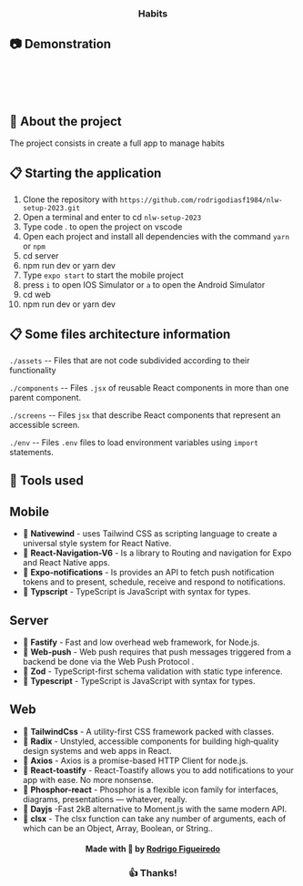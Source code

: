 <h3 align="center">
  Habits
</h3>

## :camera: Demonstration

<h1 align="center">
<img alt="" src="https://user-images.githubusercontent.com/30758309/218592696-04399ae4-ab9b-4369-b593-b7e67419c047.png" />
<img alt="" src="https://user-images.githubusercontent.com/30758309/218592769-6a8c7fbc-780d-462d-8d72-c46965b672b0.png" />
<img alt="" src="https://user-images.githubusercontent.com/30758309/218592918-cf1ed2cb-62ea-4fb4-916a-eabd5799cc11.png" />
<img alt="" src="https://user-images.githubusercontent.com/30758309/218593083-73bdc5b3-2842-471f-b083-f3305a21444c.png" />
<img alt="" src="https://user-images.githubusercontent.com/30758309/218593325-ad349536-a198-4517-a30b-a54004cd6899.png" />

</h1>

## :rocket: About the project

The project consists in create a full app to manage habits

## :clipboard: Starting the application

1. Clone the repository with `https://github.com/rodrigodiasf1984/nlw-setup-2023.git`
2. Open a terminal and enter to cd `nlw-setup-2023`
3. Type code . to open the project on vscode
5. Open each project and install all dependencies with the command `yarn` or `npm` 
6. cd server
7. npm run dev or yarn dev
8. Type `expo start` to start the mobile project
9. press `i` to open IOS Simulator or `a` to open the Android Simulator
10. cd web 
11. npm run dev or yarn dev 


## :clipboard: Some files architecture information


`./assets` -- Files that are not code subdivided according to their functionality

`./components` -- Files `.jsx` of reusable React components in more than one parent component.

`./screens` -- Files `jsx` that describe React components that represent an accessible screen.

`./env` -- Files `.env` files to load environment variables using `import` statements.

## :hammer: Tools used

## Mobile

- 📄 **Nativewind** - uses Tailwind CSS as scripting language to create a universal style system for React Native. 
- 📄 **React-Navigation-V6** - Is a library to Routing and navigation for Expo and React Native apps.
- 📄 **Expo-notifications** - Is provides an API to fetch push notification tokens and to present, schedule, receive and respond to notifications.
- 📄 **Typscript** - TypeScript is JavaScript with syntax for types.

## Server
- 📄 **Fastify** - Fast and low overhead web framework, for Node.js. 
- 📄 **Web-push** - Web push requires that push messages triggered from a backend be done via the Web Push Protocol .
- 📄 **Zod** - TypeScript-first schema validation with static type inference.
- 📄 **Typescript** - TypeScript is JavaScript with syntax for types.

## Web
- 📄 **TailwindCss** - A utility-first CSS framework packed with classes. 
- 📄 **Radix** - Unstyled, accessible components for building high‑quality design systems and web apps in React.
- 📄 **Axios** - Axios is a promise-based HTTP Client for node.js.
- 📄 **React-toastify** -  React-Toastify allows you to add notifications to your app with ease. No more nonsense.
- 📄 **Phosphor-react** - Phosphor is a flexible icon family for interfaces, diagrams, presentations — whatever, really.
- 📄 **Dayjs** -Fast 2kB alternative to Moment.js with the same modern API.
- 📄 **clsx** - The clsx function can take any number of arguments, each of which can be an Object, Array, Boolean, or String..



<h4 align="center">
    Made with 💜 by <a href="https://www.linkedin.com/in/rodrigodiasdefigueiredo/" target="_blank">Rodrigo Figueiredo</a>
</h4>

<h3 align="center">
  👍 Thanks!
</h3>
